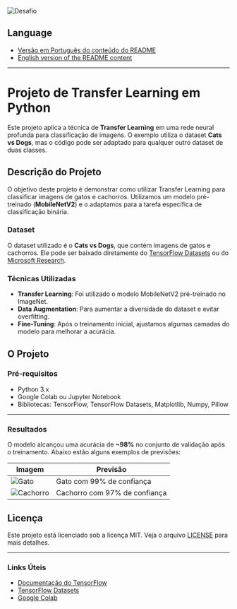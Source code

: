 <p align="left">
  <img src="https://img.shields.io/static/v1?label=Tipo&message=Desafio&color=8257E5&labelColor=000000" alt="Desafio" />
</p>

## Language
- [Versão em Português do conteúdo do README](README.md) <br/>
- [English version of the README content](README.us.md)
---
  
# Projeto de Transfer Learning em Python

Este projeto aplica a técnica de **Transfer Learning** em uma rede neural profunda para classificação de imagens. O exemplo utiliza o dataset **Cats vs Dogs**, mas o código pode ser adaptado para qualquer outro dataset de duas classes.

## Descrição do Projeto

O objetivo deste projeto é demonstrar como utilizar Transfer Learning para classificar imagens de gatos e cachorros. Utilizamos um modelo pré-treinado (**MobileNetV2**) e o adaptamos para a tarefa específica de classificação binária.

### Dataset

O dataset utilizado é o **Cats vs Dogs**, que contém imagens de gatos e cachorros. Ele pode ser baixado diretamente do [TensorFlow Datasets](https://www.tensorflow.org/datasets/catalog/cats_vs_dogs) ou do [Microsoft Research](https://www.microsoft.com/en-us/download/details.aspx?id=54765).

### Técnicas Utilizadas

- **Transfer Learning**: Foi utilizado o modelo MobileNetV2 pré-treinado no ImageNet.
- **Data Augmentation**: Para aumentar a diversidade do dataset e evitar overfitting.
- **Fine-Tuning**: Após o treinamento inicial, ajustamos algumas camadas do modelo para melhorar a acurácia.

## O Projeto

### Pré-requisitos

- Python 3.x
- Google Colab ou Jupyter Notebook
- Bibliotecas: TensorFlow, TensorFlow Datasets, Matplotlib, Numpy, Pillow

---

### Resultados

O modelo alcançou uma acurácia de **~98%** no conjunto de validação após o treinamento. Abaixo estão alguns exemplos de previsões:

| Imagem | Previsão |
|--------|----------|
| ![Gato]() | Gato com 99% de confiança |
| ![Cachorro]() | Cachorro com 97% de confiança |

## Licença

Este projeto está licenciado sob a licença MIT. Veja o arquivo [LICENSE](LICENSE) para mais detalhes.

---

### Links Úteis

- [Documentação do TensorFlow](https://www.tensorflow.org/)
- [TensorFlow Datasets](https://www.tensorflow.org/datasets)
- [Google Colab](https://colab.research.google.com/)
